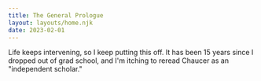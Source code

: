 ```yaml
---
title: The General Prologue
layout: layouts/home.njk
date: 2023-02-01
---
```


Life keeps intervening, so I keep putting this off. It has been 15 years since I dropped out of grad school, and I'm itching to reread Chaucer as an "independent scholar."
